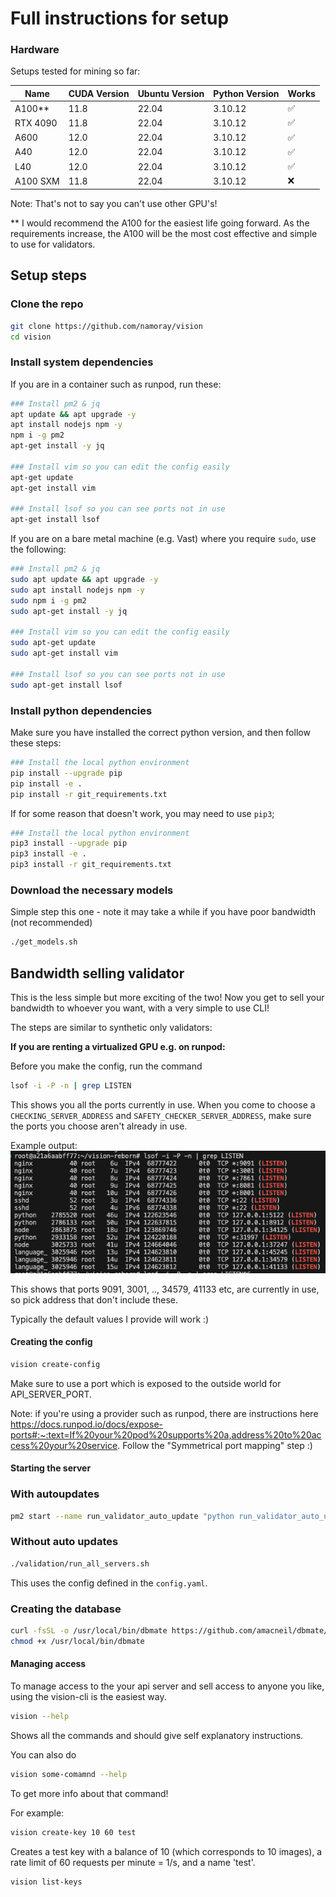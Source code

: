 # Full instructions for setup


### Hardware
Setups tested for mining so far:

| Name  | CUDA Version | Ubuntu Version | Python Version | Works |
|-------|--------------|----------------|----------------|-------|
| A100** | 11.8  | 22.04 | 3.10.12 |  ✅ |
| RTX 4090 | 11.8  | 22.04 | 3.10.12 | ✅ |
| A600 | 12.0   | 22.04 | 3.10.12 |✅ |
| A40 | 12.0   | 22.04 | 3.10.12 | ✅ |
| L40 | 12.0   | 22.04 | 3.10.12 | ✅ |
| A100 SXM | 11.8  | 22.04 | 3.10.12 |  ❌ |

Note: That's not to say you can't use other GPU's!

** I would recommend the A100 for the easiest life going forward.
As the requirements increase, the A100 will be the most cost effective and simple to use for validators.
## Setup steps

### Clone the repo
```bash
git clone https://github.com/namoray/vision
cd vision
```


### Install system dependencies

If you are in a container such as runpod, run these:

```bash
### Install pm2 & jq
apt update && apt upgrade -y
apt install nodejs npm -y
npm i -g pm2
apt-get install -y jq

### Install vim so you can edit the config easily
apt-get update
apt-get install vim

### Install lsof so you can see ports not in use
apt-get install lsof
```

If you are on a bare metal machine (e.g. Vast) where you require `sudo`, use the following:
```bash
### Install pm2 & jq
sudo apt update && apt upgrade -y
sudo apt install nodejs npm -y
sudo npm i -g pm2
sudo apt-get install -y jq

### Install vim so you can edit the config easily
sudo apt-get update
sudo apt-get install vim

### Install lsof so you can see ports not in use
sudo apt-get install lsof
```


### Install python dependencies
Make sure you have installed the correct python version, and then follow these steps:

```bash
### Install the local python environment
pip install --upgrade pip
pip install -e .
pip install -r git_requirements.txt
```

If for some reason that doesn't work, you may need to use `pip3`;
```bash
### Install the local python environment
pip3 install --upgrade pip
pip3 install -e .
pip3 install -r git_requirements.txt
```


### Download the necessary models
Simple step this one - note it may take a while if you have poor bandwidth (not recommended)

```bash
./get_models.sh
```

## Bandwidth selling validator
This is the less simple but more exciting of the two! Now you get to sell your bandwidth to whoever you want, with a very simple to use CLI!

The steps are similar to synthetic only validators:

**If you are renting a virtualized GPU e.g. on runpod:**

Before you make the config, run the command
```bash
lsof -i -P -n | grep LISTEN
```

This shows you all the ports currently in use. When you come to choose a `CHECKING_SERVER_ADDRESS` and `SAFETY_CHECKER_SERVER_ADDRESS`, make sure the ports you choose aren't already in use.

Example output:
![image](images/ports_in_use.png)

This shows that ports 9091, 3001, .., 34579, 41133 etc, are currently in use, so pick address that don't include these.

Typically the default values I provide will work :)


#### Creating the config

```bash
vision create-config
```

Make sure to use a port which is exposed to the outside world for API_SERVER_PORT.

Note: if you're using a provider such as runpod, there are instructions here https://docs.runpod.io/docs/expose-ports#:~:text=If%20your%20pod%20supports%20a,address%20to%20access%20your%20service. Follow the "Symmetrical port mapping" step :)

#### Starting the server

### With autoupdates
```bash
pm2 start --name run_validator_auto_update "python run_validator_auto_update.py"
```

### Without auto updates
```bash
./validation/run_all_servers.sh
```

This uses the config defined in the `config.yaml`.

### Creating the database

```bash
curl -fsSL -o /usr/local/bin/dbmate https://github.com/amacneil/dbmate/releases/latest/download/dbmate-linux-amd64
chmod +x /usr/local/bin/dbmate
```

#### Managing access

To manage access to the your api server and sell access to anyone you like, using the vision-cli is the easiest way.


```bash
vision --help
```

Shows all the commands and should give self explanatory instructions.

You can also do

```bash
vision some-comamnd --help
```

To get more info about that command!

For example:

```bash
vision create-key 10 60 test
```
Creates a test key with a balance of 10 (which corresponds to 10 images), a rate limit of 60 requests per minute = 1/s, and a name 'test'.

```bash
vision list-keys
```

